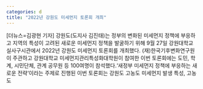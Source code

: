 ```yaml
---
categories: d
title: "2022년 강원도 미세먼지 토론회 개최"
---
```

[더뉴스=김광현 기자] 강원도(도지사 김진태)는 정부의 변화된 미세먼지 정책에 부응하고 지역의 특성이 고려된 새로운 미세먼지 정책을 발굴하기 위해 9월 27일 강원대학교 실사구시관에서 2022년 강원도 미세먼지 토론회를 개최했다.																(재)한국기후변화연구원이 주관하고 강원대학교 미세먼지관리특성화대학원이 참여한 이번 토론회에는 도민, 학계, 시민단체, 관계 공무원 등 100여명이 참석했다.‘새정부 미세먼지 정책에 부응하는 새로운 전략’이라는 주제로 진행된 이번 토론회는 강원도 고농도 미세먼지 발생 특성, 고농도